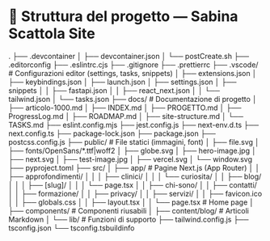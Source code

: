 # 📂 Struttura del progetto — Sabina Scattola Site

.
├── .devcontainer
│ ├── devcontainer.json
│ └── postCreate.sh
├── .editorconfig
├── .eslintrc.cjs
├── .gitignore
├── .prettierrc
├── .vscode/ # Configurazioni editor (settings, tasks, snippets)
│ ├── extensions.json
│ ├── keybindings.json
│ ├── launch.json
│ ├── settings.json
│ ├── snippets
│ │ ├── fastapi.json
│ │ ├── react_next.json
│ │ └── tailwind.json
│ └── tasks.json
├── docs/ # Documentazione di progetto
│ ├── articolo-1000.md
│ ├── INDEX.md
│ ├── PROGETTO.md
│ ├── ProgressLog.md
│ ├── ROADMAP.md
│ ├── site-structure.md
│ └── TASKS.md
├── eslint.config.mjs
├── jest.config.js
├── next-env.d.ts
├── next.config.ts
├── package-lock.json
├── package.json
├── postcss.config.js
├── public/ # File statici (immagini, font)
│ ├── file.svg
│ ├── fonts/OpenSans/\*.ttf|woff2
│ ├── globe.svg
│ ├── hero-image.jpg
│ ├── next.svg
│ ├── test-image.jpg
│ ├── vercel.svg
│ └── window.svg
├── pyproject.toml
├── src/
│ ├── app/ # Pagine Next.js (App Router)
│ │ ├── approfondimenti/
│ │ │ ├── clinici/
│ │ │ └── curiosita/
│ │ ├── blog/
│ │ │ ├── [slug]/
│ │ │ └── page.tsx
│ │ ├── chi-sono/
│ │ ├── contatti/
│ │ ├── formazione/
│ │ ├── privacy/
│ │ ├── servizi/
│ │ ├── favicon.ico
│ │ ├── globals.css
│ │ ├── layout.tsx
│ │ └── page.tsx # Home page
│ ├── components/ # Componenti riusabili
│ ├── content/blog/ # Articoli Markdown
│ └── lib/ # Funzioni di supporto
├── tailwind.config.js
├── tsconfig.json
└── tsconfig.tsbuildinfo
